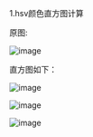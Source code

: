 1.hsv颜色直方图计算

原图:

![image](https://user-images.githubusercontent.com/49329953/117602900-54b6d600-b184-11eb-90af-0ab8f8012fc0.png)

直方图如下：

![image](https://user-images.githubusercontent.com/49329953/117602942-70ba7780-b184-11eb-8a63-93814c116be1.png)

![image](https://user-images.githubusercontent.com/49329953/117602952-7748ef00-b184-11eb-8c8e-e790258a81ea.png)

![image](https://user-images.githubusercontent.com/49329953/117602957-7d3ed000-b184-11eb-87c8-c573ae7382c7.png)

